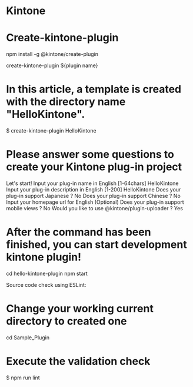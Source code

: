 # Kintone

# Create-kintone-plugin

npm install -g @kintone/create-plugin

create-kintone-plugin ${plugin name}

# In this article, a template is created with the directory name "HelloKintone".

$ create-kintone-plugin HelloKintone


# Please answer some questions to create your Kintone plug-in project
 Let's start!
 Input your plug-in name in English [1-64chars] HelloKintone
 Input your plug-in description in English [1-200] HelloKintone
 Does your plug-in support Japanese ? No
 Does your plug-in support Chinese ? No
 Input your homepage url for English (Optional)
 Does your plug-in support mobile views ? No
 Would you like to use @kintone/plugin-uploader ? Yes

# After the command has been finished, you can start development kintone plugin!

cd hello-kintone-plugin
npm start

Source code check using ESLint:

# Change your working current directory to created one
cd Sample_Plugin

# Execute the validation check
$ npm run lint

